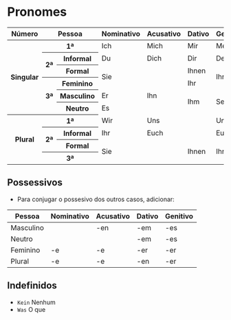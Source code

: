 # Pronomes

<table>
	<thead>
		<tr>
			<th>Número</th>
			<th colspan="2">Pessoa</th>
			<th>Nominativo</th>
			<th>Acusativo</th>
			<th>Dativo</th>
			<th>Genitivo</th>
			<th>Possessivo</th>
		</tr>
	</thead>
	<tr>
		<th rowspan="6">Singular</th>
		<th colspan="2">1ª</th>
		<td>Ich</td>
		<td>Mich</td>
		<td>Mir</td>
		<td>Meiner</td>
		<td>Mein</td>
	</tr>
	<tr>
		<th rowspan="2">2ª</th>
		<th>Informal</th>
		<td>Du</td>
		<td>Dich</td>
		<td>Dir</td>
		<td>Deiner</td>
		<td>Dein</td>
	</tr>
	<tr>
		<th>Formal</th>
		<td colspan="2" rowspan="2">Sie</td>
		<td>Ihnen</td>
		<td rowspan="2">Ihrer</td>
		<td rowspan="2">Ihr</td>
	</tr>
	<tr>
		<th rowspan="3">3ª</th>
		<th>Feminino</th>
		<td>Ihr</td>
	</tr>
	<tr>
		<th>Masculino</th>
		<td>Er</td>
		<td>Ihn</td>
		<td rowspan="2">Ihm</td>
		<td rowspan="2">Seiner</td>
		<td rowspan="2">Sein</td>
	</tr>
	<tr>
		<th>Neutro</th>
		<td colspan="2">Es</td>
	</tr>
	<tr>
		<th rowspan="4">Plural</th>
		<th colspan="2">1ª</th>
		<td>Wir</td>
		<td colspan="2">Uns</td>
		<td colspan="2">Unser</td>
	</tr>
	<tr>
		<th rowspan="2">2ª</th>
		<th>Informal</th>
		<td>Ihr</td>
		<td colspan="2">Euch</td>
		<td colspan="2">Euer</td>
	</tr>
	<tr>
		<th>Formal</th>
		<td colspan="2" rowspan="2">Sie</td>
		<td rowspan="2">Ihnen</td>
		<td rowspan="2">Ihrer</td>
		<td rowspan="2">Ihr</td>
	</tr>
	<tr>
		<th colspan="2">3ª</th>
	</tr>
</table>

## Possessivos

-   Para conjugar o possesivo dos outros casos, adicionar:

| Pessoa    | Nominativo | Acusativo | Dativo | Genitivo |
| --------- | ---------- | --------- | ------ | -------- |
| Masculino |            | -en       | -em    | -es      |
| Neutro    |            |           | -em    | -es      |
| Feminino  | -e         | -e        | -er    | -er      |
| Plural    | -e         | -e        | -en    | -er      |

## Indefinidos

-   `Kein` Nenhum
-   `Was` O que
